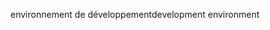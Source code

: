 <span data-ttu-id="da056-101">environnement de développement</span><span class="sxs-lookup"><span data-stu-id="da056-101">development environment</span></span>